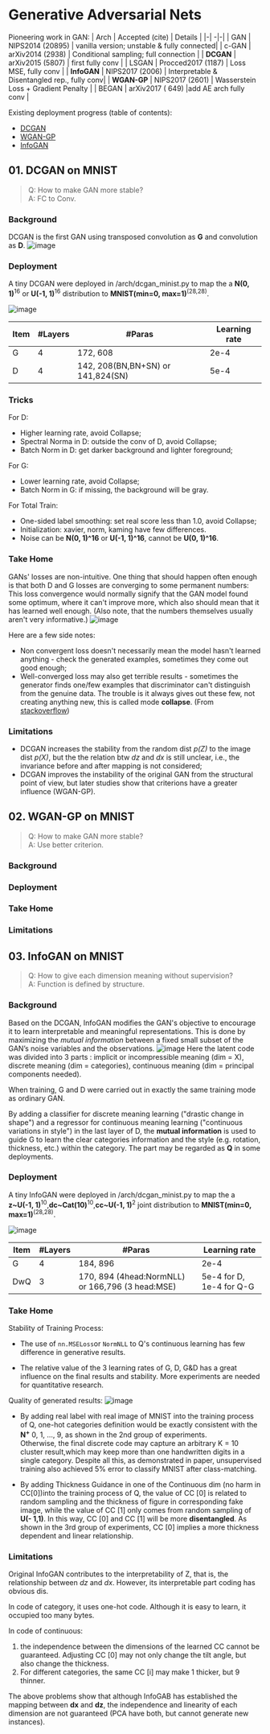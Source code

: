 # Generative Adversarial Nets

Pioneering work in GAN:
| Arch  | Accepted (cite) | Details |
|-| -|-|
| GAN       | NIPS2014 (20895) | vanilla version; unstable & fully connected|
| c-GAN     | arXiv2014 (2938) | Conditional sampling; full connection |
| **DCGAN** | arXiv2015 (5807) | first fully conv | 
| LSGAN     | Procced2017 (1187) | Loss MSE, fully conv |
| **InfoGAN**   | NIPS2017 (2006) | Interpretable & Disentangled rep., fully conv|
| **WGAN-GP** | NIPS2017 (2601) | Wasserstein Loss + Gradient Penalty |
| BEGAN     | arXiv2017 ( 649) |add AE arch fully conv |

Existing deployment progress (table of contents): 
* [DCGAN](#01.-DCGAN-on-MNIST)
* [WGAN-GP](#02.-WGAN-GP-on-MNIST)
* [InfoGAN](#03.-InfoGAN-on-MNIST)

## 01. DCGAN on MNIST
> Q: How to make GAN more stable? 
<br/>A: FC to Conv. 
### Background
DCGAN is the first GAN using transposed convolution as **G** and convolution as **D**. 
![image](illus/dcgan_pipeline.png)

### Deployment
A tiny DCGAN were deployed in /arch/dcgan_minist.py to map the a **N(0, 1)**<sup>16</sup> or **U(-1, 1)**<sup>16</sup> distribution to **MNIST(**min=0, max=1**)**<sup>(28,28)</sup>.

![image](illus/dcgan_mnist.png)



|Item | #Layers | #Paras | Learning rate |
|-|-|-|-|
| G   | 4 | 172, 608 | 2e-4| 
| D   | 4 | 142, 208(BN,BN+SN) or 141,824(SN) | 5e-4| 

### Tricks
For D:
- Higher learning rate, avoid Collapse; 
- Spectral Norma in D: outside the conv of D, avoid Collapse; 
- Batch Norm in D: get darker background and lighter foreground; 

For G: 
- Lower learning rate, avoid Collapse; 
- Batch Norm in G: if missing, the background will be gray. 

For Total Train: 
- One-sided label smoothing: set real score less than 1.0, avoid Collapse; 
- Initialization: xavier, norm, kaming have few differences. 
- Noise can be **N(0, 1)^16** or **U(-1, 1)^16**, cannot be **U(0, 1)^16**. 

### Take Home
GANs' losses are non-intuitive. One thing that should happen often enough is that both D and G losses are converging to some permanent numbers: This loss convergence would normally signify that the GAN model found some optimum, where it can't improve more, which also should mean that it has learned well enough. (Also note, that the numbers themselves usually aren't very informative.)
![image](illus/dcgan_loss.png)


Here are a few side notes:
- Non convergent loss doesn't necessarily mean the model hasn't learned anything - check the generated examples, sometimes they come out good enough; 
- Well-converged loss may also get terrible results - sometimes the generator finds one/few examples that discriminator can't distinguish from the genuine data. The trouble is it always gives out these few, not creating anything new, this is called mode **collapse**. 
(From [stackoverflow](https://stackoverflow.com/questions/42690721/how-to-interpret-the-discriminators-loss-and-the-generators-loss-in-generative))

### Limitations
- DCGAN increases the stability from the random dist *p(Z)* to the image dist *p(X)*, but the the relation btw 
*dz* and *dx* is still unclear, i.e., the invariance before and after mapping is not considered;
- DCGAN improves the instability of the original GAN from the structural point of view, but later studies show that criterions have a greater influence (WGAN-GP). 

## 02. WGAN-GP on MNIST
> Q: How to make GAN more stable? 
<br/>A: Use better criterion. 

### Background
### Deployment
### Take Home
### Limitations

## 03. InfoGAN on MNIST
> Q: How to give each dimension meaning without supervision? 
<br/>A: Function is defined by structure. 

### Background
Based on the DCGAN, InfoGAN modifies the GAN's objective to encourage it to learn interpretable and meaningful representations. This is done by maximizing the *mutual information* between a fixed small subset of the GAN’s noise variables and the observations.
![image](illus/infogan_pipeline.png)
Here the latent code was divided into 3 parts : implicit or incompressible meaning (dim = X), discrete meaning (dim = categories), continuous meaning (dim = principal components needed). 

When training, G and D were carried out in exactly the same training mode as ordinary GAN. 

By adding a classifier for discrete meaning learning ("drastic change in shape") and a regressor for continuous meaning learning ("continuous variations in style") in the last layer of D, the **mutual information** is used to guide G to learn the clear categories information and the style (e.g. rotation, thickness, etc.) within the category. The part may be regarded as **Q** in some deployments.

### Deployment
A tiny InfoGAN were deployed in /arch/dcgan_minist.py to map the a **z~U(-1, 1)**<sup>10</sup>,**dc~Cat(10)**<sup>10</sup>,**cc~U(-1, 1)**<sup>2</sup> joint distribution to **MNIST(**min=0, max=1**)**<sup>(28,28)</sup>.

![image](illus/infogan_mnist.png)


|Item | #Layers | #Paras | Learning rate |
|-|-|-|-|
| G   | 4 | 184, 896 | 2e-4| 
| DwQ   | 3 | 170, 894 (4head:NormNLL) or 166,796 (3 head:MSE) | 5e-4 for D, 1e-4 for Q-G| 


### Take Home
Stability of Training Process:
- The use of ` nn.MSELoss `or `NormNLL` to Q's continuous learning has few difference in generative results.

- The relative value of the 3 learning rates of G, D, G&D  has a great influence on the final results and stability. More experiments are needed for quantitative research. 

Quality of generated results: 
![image](illus/infogan_mnist_improved.png)
- By adding real label with real image  of MNIST into the training process of Q, one-hot categories definition would be exactly consistent with the **N<sup>+</sup>** 0, 1, ..., 9, as shown in the 2nd group of experiments.  
Otherwise, the final discrete code may capture an arbitrary K = 10 cluster result,which may keep more than one handwritten digits in a single category.
Despite all this, as demonstrated in paper, unsupervised training also achieved 5% error to classify MNIST after class-matching. 

- By adding Thickness Guidance in one of the Continuous dim (no harm in CC[0])into the training process of Q, the value of CC [0] is related to random sampling and the thickness of figure in corresponding fake image, while the value of CC [1] only comes from random sampling of **U(- 1,1)**. In this way, CC [0] and CC [1] will be more **disentangled**. As shown in the 3rd group of experiments, CC [0] implies a more thickness dependent and linear relationship. 



### Limitations
Original InfoGAN contributes to the interpretability of Z, that is, the relationship between *dz* and *dx*. 
However, its interpretable part coding has obvious dis. 

In code of category, it uses one-hot code. Although it is easy to learn, it occupied too many bytes. 

In code of continuous:
1) the independence between the dimensions of the learned CC cannot be guaranteed. Adjusting CC [0] may not only change the tilt angle, but also change the thickness. 
2) For different categories, the same CC [i] may make 1 thicker, but 9 thinner. 

The above problems show that although InfoGAB has established the mapping between **dx** and **dz**, the independence and linearity of each dimension are not guaranteed (PCA have both, but cannot generate new instances). 
